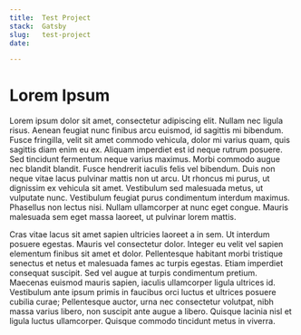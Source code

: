 ```yaml
---
title:  Test Project
stack:  Gatsby
slug:   test-project
date:   

---
```


# Lorem Ipsum

Lorem ipsum dolor sit amet, consectetur adipiscing elit. Nullam nec ligula risus. Aenean feugiat nunc finibus arcu euismod, id sagittis mi bibendum. Fusce fringilla, velit sit amet commodo vehicula, dolor mi varius quam, quis sagittis diam enim eu ex. Aliquam imperdiet est id neque rutrum posuere. Sed tincidunt fermentum neque varius maximus. Morbi commodo augue nec blandit blandit. Fusce hendrerit iaculis felis vel bibendum. Duis non neque vitae lacus pulvinar mattis non ut arcu. Ut rhoncus mi purus, ut dignissim ex vehicula sit amet. Vestibulum sed malesuada metus, ut vulputate nunc. Vestibulum feugiat purus condimentum interdum maximus. Phasellus non lectus nisi. Nullam ullamcorper at nunc eget congue. Mauris malesuada sem eget massa laoreet, ut pulvinar lorem mattis.

Cras vitae lacus sit amet sapien ultricies laoreet a in sem. Ut interdum posuere egestas. Mauris vel consectetur dolor. Integer eu velit vel sapien elementum finibus sit amet et dolor. Pellentesque habitant morbi tristique senectus et netus et malesuada fames ac turpis egestas. Etiam imperdiet consequat suscipit. Sed vel augue at turpis condimentum pretium. Maecenas euismod mauris sapien, iaculis ullamcorper ligula ultrices id. Vestibulum ante ipsum primis in faucibus orci luctus et ultrices posuere cubilia curae; Pellentesque auctor, urna nec consectetur volutpat, nibh massa varius libero, non suscipit ante augue a libero. Quisque lacinia nisl et ligula luctus ullamcorper. Quisque commodo tincidunt metus in viverra.